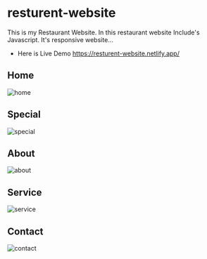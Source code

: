 # resturent-website

This is my Restaurant Website. In this restaurant website Include's Javascript. It's responsive website...

- Here is Live Demo https://resturent-website.netlify.app/

## Home

![home](https://user-images.githubusercontent.com/90317197/148778183-5a165c89-fd00-4508-ab6d-24567ba0ff06.JPG)

## Special

![special](https://user-images.githubusercontent.com/90317197/148778305-5385802c-9395-4a00-8efc-f8972b10b4db.JPG)

## About

![about](https://user-images.githubusercontent.com/90317197/148778376-3ae95c5e-733c-44c5-b8a7-00c3cc8c5333.JPG)

## Service

![service](https://user-images.githubusercontent.com/90317197/148778441-92fc5f76-37b8-4dc1-a6f0-2565a224f515.JPG)

## Contact

![contact](https://user-images.githubusercontent.com/90317197/148778504-42c8ad02-04db-48a0-9360-703706c3e45c.JPG)



